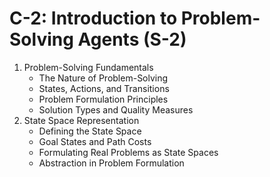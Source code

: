 # C-2: Introduction to Problem-Solving Agents (S-2)

1. Problem-Solving Fundamentals
    - The Nature of Problem-Solving
    - States, Actions, and Transitions
    - Problem Formulation Principles
    - Solution Types and Quality Measures
2. State Space Representation
    - Defining the State Space
    - Goal States and Path Costs
    - Formulating Real Problems as State Spaces
    - Abstraction in Problem Formulation

